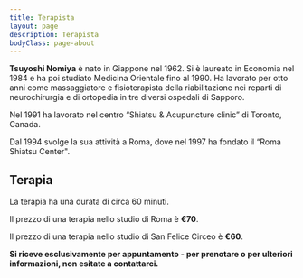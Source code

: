 ```yaml
---
title: Terapista
layout: page
description: Terapista
bodyClass: page-about
---
```


**Tsuyoshi Nomiya** è nato in Giappone nel 1962. Si è laureato in Economia nel 1984 e ha poi studiato Medicina Orientale fino al 1990.
Ha lavorato per otto anni come massaggiatore e fisioterapista della riabilitazione nei reparti di neurochirurgia e di ortopedia in tre diversi ospedali di Sapporo.

Nel 1991 ha lavorato nel centro “Shiatsu & Acupuncture clinic” di Toronto, Canada.

Dal 1994 svolge la sua attività a Roma, dove nel 1997 ha fondato il “Roma Shiatsu Center".


## Terapia
La terapia ha una durata di circa 60 minuti.

Il prezzo di una terapia nello studio di Roma è **€70**.

Il prezzo di una terapia nello studio di San Felice Circeo è **€60**.

**Si riceve esclusivamente per appuntamento - per prenotare o per ulteriori informazioni, non esitate a contattarci.**
